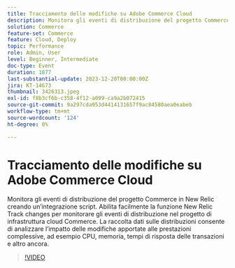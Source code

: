 ```yaml
---
title: Tracciamento delle modifiche su Adobe Commerce Cloud
description: Monitora gli eventi di distribuzione del progetto Commerce in New Relic creando un’integrazione script. Abilita facilmente la funzione New Relic Track changes per monitorare gli eventi di distribuzione nel progetto di infrastruttura cloud Commerce. La raccolta dati sulle distribuzioni consente di analizzare l’impatto delle modifiche apportate alle prestazioni complessive, ad esempio CPU, memoria, tempi di risposta delle transazioni e altro ancora.
solution: Commerce
feature-set: Commerce
feature: Cloud, Deploy
topic: Performance
role: Admin, User
level: Beginner, Intermediate
doc-type: Event
duration: 1877
last-substantial-update: 2023-12-20T00:00:00Z
jira: KT-14673
thumbnail: 3426313.jpeg
exl-id: f8b3cf6b-c358-4f12-a099-ca9a2b072415
source-git-commit: 9a297cda953d4414131657f9ac84580aea0eabeb
workflow-type: tm+mt
source-wordcount: '124'
ht-degree: 0%

---
```


# Tracciamento delle modifiche su Adobe Commerce Cloud

Monitora gli eventi di distribuzione del progetto Commerce in New Relic creando un’integrazione script. Abilita facilmente la funzione New Relic Track changes per monitorare gli eventi di distribuzione nel progetto di infrastruttura cloud Commerce. La raccolta dati sulle distribuzioni consente di analizzare l’impatto delle modifiche apportate alle prestazioni complessive, ad esempio CPU, memoria, tempi di risposta delle transazioni e altro ancora.

>[!VIDEO](https://video.tv.adobe.com/v/3426313/?learn=on)
